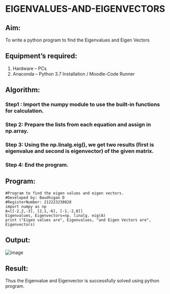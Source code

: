 # EIGENVALUES-AND-EIGENVECTORS
## Aim:
To write a python program to find the Eigenvalues and Eigen Vectors
## Equipment’s required:
1. 	Hardware – PCs
2. 	Anaconda – Python 3.7 Installation / Moodle-Code Runner
## Algorithm:
### Step1 : Import the numpy module to use the built-in functions for calculation.
### Step 2: Prepare the lists from each equation and assign in np.array.
### Step 3: Using the np.linalg.eig(),  we get two results (first is eigenvalue and second is eigenvector) of the given matrix.
### Step 4: End the program.

## Program:
```
#Program to find the eigen values and eigen vectors.
#Developed by: Baudhigan D
#RegisterNumber: 212223230028
import numpy as np
A=[[-2,2,-3], [2,1,-6], [-1,-2,0]]
Eigenvalues, Eigenvectors=np. linalg. eig(A)
print ("Eigen values are", Eigenvalues, "and Eigen Vectors are", Eigenvectors)
```
## Output:
![image](https://github.com/baudhigan/EIGENVALUES-AND-EIGENVECTORS/assets/151921158/f538c47c-38b2-4a15-b4d5-6b920770d7a0)

## Result:
Thus the Eigenvalue and Eigenvector is successfully solved using python program.
